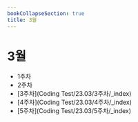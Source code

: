 ```yaml
---
bookCollapseSection: true
title: 3월
---
```

# 3월

- 1주차
- 2주차
- [3주차](Coding Test/23.03/3주차/_index)
- [4주차](Coding Test/23.03/4주차/_index)
- [5주차](Coding Test/23.03/5주차/_index)